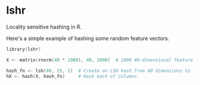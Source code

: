 lshr
====

Locality sensitive hashing in R.

Here's a simple example of hashing some random feature vectors.

```S
library(lshr)

X <- matrix(rnorm(40 * 1000), 40, 1000)  # 1000 40-dimensional feature vectors

hash_fn <- lsh(40, 15, 1)  # Create an LSH hash from 40 dimensions to 15 bits using 1 as a random seed.
hX <- hash(X, hash_fn)     # Hash each of columns.
```
